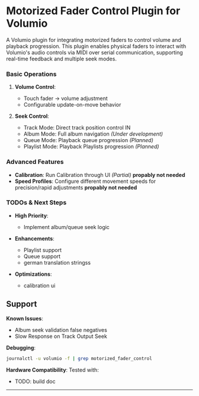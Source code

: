 # Motorized Fader Control Plugin for Volumio

A Volumio plugin for integrating motorized faders to control volume and playback progression. 
This plugin enables physical faders to interact with Volumio's audio controls via MIDI over serial communication,
supporting real-time feedback and multiple seek modes.

### Basic Operations
1. **Volume Control**:
   - Touch fader → volume adjustment
   - Configurable update-on-move behavior

2. **Seek Control**:
   - Track Mode: Direct track position control IN
   - Album Mode: Full album navigation *(Under development)*
   - Queue Mode: Playback queue progression *(Planned)*
   - Playlist Mode: Playback Playlists progression *(Planned)*

### Advanced Features
- **Calibration**: Run Calibration through UI *(Partial)* **propably not needed**
- **Speed Profiles**: Configure different movement speeds for precision/rapid adjustments **propably not needed**

### TODOs & Next Steps
- **High Priority**:
  - Implement album/queue seek logic

- **Enhancements**:
  - Playlist support
  - Queue support
  - german translation stringss

- **Optimizations**:
  - calibration ui

## Support

**Known Issues**:
- Album seek validation false negatives
- Slow Response on Track Output Seek

**Debugging**:
```bash
journalctl -u volumio -f | grep motorized_fader_control
```

**Hardware Compatibility**:
Tested with:
- TODO: build doc
---

